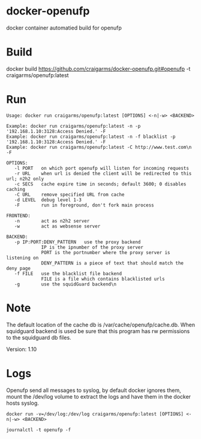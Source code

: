 # docker-openufp
docker container automatied build for openufp

# Build
docker build https://github.com/craigarms/docker-openufp.git#openufp -t craigarms/openufp:latest

# Run
```
Usage: docker run craigarms/openufp:latest [OPTIONS] <-n|-w> <BACKEND>

Example: docker run craigarms/openufp:latest -n -p '192.168.1.10:3128:Access Denied.' -F
Example: docker run craigarms/openufp:latest -n -f blacklist -p '192.168.1.10:3128:Access Denied.' -F
Example: docker run craigarms/openufp:latest -C http://www.test.com\n -F

OPTIONS:
   -l PORT   on which port openufp will listen for incoming requests
   -r URL    when url is denied the client will be redirected to this url; n2h2 only
   -c SECS   cache expire time in seconds; default 3600; 0 disables caching
   -C URL    remove specified URL from cache
   -d LEVEL  debug level 1-3
   -F        run in foreground, don't fork main process

FRONTEND:
   -n        act as n2h2 server
   -w        act as websense server

BACKEND:
   -p IP:PORT:DENY_PATTERN   use the proxy backend
             IP is the ipnumber of the proxy server
             PORT is the portnumber where the proxy server is listening on
             DENY_PATTERN is a piece of text that should match the deny page
   -f FILE   use the blacklist file backend
             FILE is a file which contains blacklisted urls
   -g        use the squidGuard backend\n
```

# Note
   The default location of the cache db is /var/cache/openufp/cache.db.
   When squidguard backend is used be sure that this program has rw permissions
   to the squidguard db files.

Version: 1.10

# Logs
Openufp send all messages to syslog, by default docker ignores them, mount the /dev/log volume to extract the logs and have them in the docker hosts syslog.
```
docker run -v=/dev/log:/dev/log craigarms/openufp:latest [OPTIONS] <-n|-w> <BACKEND>

journalctl -t openufp -f
```
